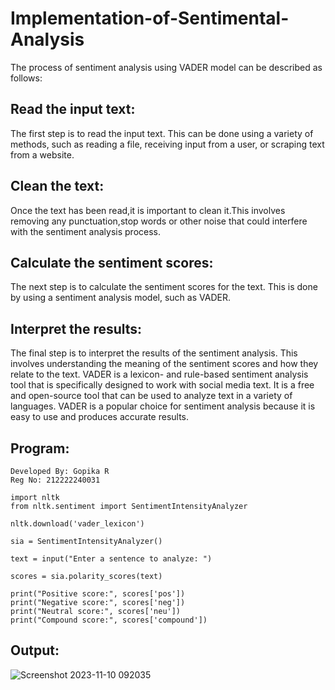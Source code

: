 # Implementation-of-Sentimental-Analysis

The process of sentiment analysis using VADER model can be described as follows:

## Read the input text:
The first step is to read the input text. This can be done using a variety of methods, such as reading a file, receiving input from a user, or scraping text from a website.

## Clean the text:
Once the text has been read,it is important to clean it.This involves removing any punctuation,stop words or other noise that could interfere with the sentiment analysis process.

## Calculate the sentiment scores:
The next step is to calculate the sentiment scores for the text. This is done by using a sentiment analysis model, such as VADER.

## Interpret the results:
The final step is to interpret the results of the sentiment analysis. This involves understanding the meaning of the sentiment scores and how they relate to the text. VADER is a lexicon- and rule-based sentiment analysis tool that is specifically designed to work with social media text. It is a free and open-source tool that can be used to analyze text in a variety of languages. VADER is a popular choice for sentiment analysis because it is easy to use and produces accurate results.

## Program:
```
Developed By: Gopika R
Reg No: 212222240031
```
```
import nltk
from nltk.sentiment import SentimentIntensityAnalyzer

nltk.download('vader_lexicon')

sia = SentimentIntensityAnalyzer()

text = input("Enter a sentence to analyze: ")

scores = sia.polarity_scores(text)

print("Positive score:", scores['pos'])
print("Negative score:", scores['neg'])
print("Neutral score:", scores['neu'])
print("Compound score:", scores['compound'])
```

## Output:

![Screenshot 2023-11-10 092035](https://github.com/Gopika-9266/Implementation-of-Sentimental-Analysis/assets/122762773/0e2506f0-b441-4ef5-9b29-e5ddd8200ac8)




